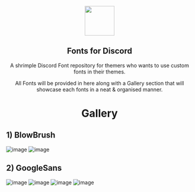 <p align="center">
    <img src="https://github.com/Rairof/Discord-Theme/blob/main/Icon.png" width="80" />
    <h2 align="center">Fonts for Discord</h2>
</p>

<p align="center">A shrimple Discord Font repository for themers who wants to use custom fonts in their themes.</p>

<p align="center">All Fonts will be provided in here along with a Gallery section that will showcase each fonts in a neat & organised manner.</p>

<h1 align="center">Gallery</h1>
<h2 align="left">1) BlowBrush</h2>

![image](https://github.com/Rairof/Theme-Fonts/blob/main/assets/BlowBrush.png)
![image](https://github.com/Rairof/Theme-Fonts/blob/main/assets/BlowBrush-Font.jpg)

<h2 align="left">2) GoogleSans</h2>

![image](https://github.com/Rairof/Theme-Fonts/blob/main/assets/GoogleSans-1.png) ![image](https://github.com/Rairof/Theme-Fonts/blob/main/assets/GoogleSans-2.png) ![image](https://github.com/Rairof/Theme-Fonts/blob/main/assets/GoogleSans-3.png) ![image](https://github.com/Rairof/Theme-Fonts/blob/main/assets/GoogleSans-4.png)


